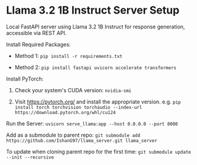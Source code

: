 # Llama 3.2 1B Instruct Server Setup

Local FastAPI server using Llama 3.2 1B Instruct for response generation, accessible via REST API.

Install Required Packages:

- Method 1: `pip install -r requirements.txt`

- Method 2: `pip install fastapi uvicorn accelerate transformers`


Install PyTorch:

1. Check your system's CUDA version: `nvidia-smi`

2. Visit https://pytorch.org/ and install the appropriate version. e.g. `pip install torch torchvision torchaudio --index-url https://download.pytorch.org/whl/cu124`


Run the Server: `uvicorn serve_llama:app --host 0.0.0.0 --port 8000`


Add as a submodule to parent repo: `git submodule add https://github.com/IshanG97/llama_server.git llama_server`


To update when cloning parent repo for the first time: `git submodule update --init --recursive`
